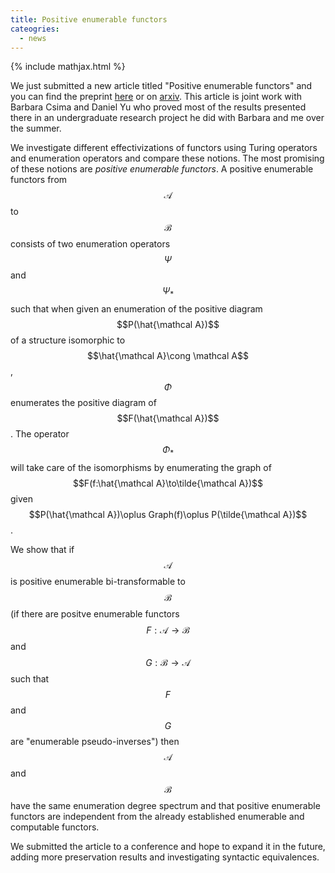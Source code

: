 ```yaml
---
title: Positive enumerable functors
cateogries:
  - news
---
```

{% include mathjax.html %}

We just submitted a new article titled "Positive enumerable functors" and you can find the preprint [here](/assets/files/positiveenumerablefunctors.pdf) or on [arxiv](https://arxiv.org/abs/2011.14160). This article is joint work with Barbara Csima and Daniel Yu who proved most of the results presented there in an undergraduate research project he did with Barbara and me over the summer.

We investigate different effectivizations of functors using Turing operators and enumeration operators and compare these notions. The most promising of these notions are _positive enumerable functors_. A positive enumerable functors from $$\mathcal A$$ to $$\mathcal B$$ consists of two enumeration operators $$\Psi$$ and $$\Psi_*$$ such that when given an enumeration of the  positive diagram $$P(\hat{\mathcal A})$$ of a structure isomorphic to $$\hat{\mathcal A}\cong \mathcal A$$, $$\Phi$$ enumerates the positive diagram of $$F(\hat{\mathcal A})$$. The operator $$\Phi_*$$ will take care of the isomorphisms by enumerating the graph of $$F(f:\hat{\mathcal A}\to\tilde{\mathcal A})$$ given $$P(\hat{\mathcal A})\oplus Graph(f)\oplus P(\tilde{\mathcal A})$$.

We show that if $$\mathcal A$$ is positive enumerable bi-transformable to $$\mathcal B$$ (if there are positve enumerable functors $$F:\mathcal A\to\mathcal B$$ and $$G:\mathcal B\to \mathcal A$$ such that $$F$$ and $$G$$ are "enumerable pseudo-inverses") then $$\mathcal A$$ and $$\mathcal B$$ have the same enumeration degree spectrum and that positive enumerable functors are independent from the already established enumerable and computable functors.

We submitted the article to a conference and hope to expand it in the future, adding more preservation results and investigating syntactic equivalences.
